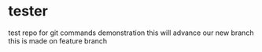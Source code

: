 # tester
test repo for git commands demonstration
this will advance our new branch
this is made on feature branch
